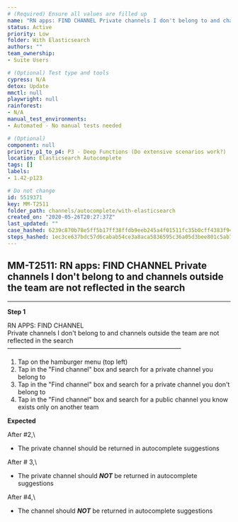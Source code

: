 ```yaml
---
# (Required) Ensure all values are filled up
name: "RN apps: FIND CHANNEL Private channels I don't belong to and channels outside the team are not reflected in the search"
status: Active
priority: Low
folder: With Elasticsearch
authors: ""
team_ownership: 
- Suite Users

# (Optional) Test type and tools
cypress: N/A
detox: Update
mmctl: null
playwright: null
rainforest: 
- N/A
manual_test_environments: 
- Automated - No manual tests needed

# (Optional)
component: null
priority_p1_to_p4: P3 - Deep Functions (Do extensive scenarios work?)
location: Elasticsearch Autocomplete
tags: []
labels: 
- 1.42-p123

# Do not change
id: 5519371
key: MM-T2511
folder_path: channels/autocomplete/with-elasticsearch
created_on: "2020-05-26T20:27:37Z"
last_updated: ""
case_hashed: 6239c870b78e5ff5b17ff38ffdb9eeb245a4f01511fc35b0cff4383f94c0f34a0d0a5cd48fb20cda060f84ffbda37858
steps_hashed: 1ec3ce637bdc57d6cabab54ce3a8aca5836595c36a05d3bee801c5ab73f8031081e8a4fa375b6c3dfe073cf30b9c7e6a
---
```


## MM-T2511: RN apps: FIND CHANNEL Private channels I don't belong to and channels outside the team are not reflected in the search

---

**Step 1**

RN APPS: FIND CHANNEL\
Private channels I don't belong to and channels outside the team are not reflected in the search\
————————————————————————————

1. Tap on the hamburger menu (top left)
2. Tap in the "Find channel" box and search for a private channel you belong to
3. Tap in the "Find channel" box and search for a private channel you don't belong to
4. Tap in the "Find channel" box and search for a public channel you know exists only on another team

**Expected**

After #2,\\

- The private channel should be returned in autocomplete suggestions

After # 3,\\

- The private channel should _**NOT**_ be returned in autocomplete suggestions

After #4,\\

- The channel should _**NOT**_ be returned in autocomplete suggestions
